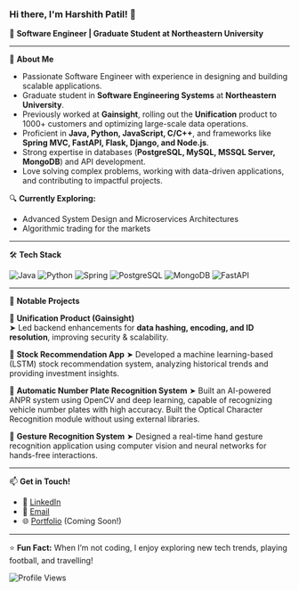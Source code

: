 ### Hi there, I'm Harshith Patil! 👋

🚀 **Software Engineer | Graduate Student at Northeastern University**

---

🌟 **About Me**
- Passionate Software Engineer with experience in designing and building scalable applications.
- Graduate student in **Software Engineering Systems** at **Northeastern University**.
- Previously worked at **Gainsight**, rolling out the **Unification** product to 1000+ customers and optimizing large-scale data operations.
- Proficient in **Java, Python, JavaScript, C/C++**, and frameworks like **Spring MVC, FastAPI, Flask, Django, and Node.js**.
- Strong expertise in databases (**PostgreSQL, MySQL, MSSQL Server, MongoDB**) and API development.
- Love solving complex problems, working with data-driven applications, and contributing to impactful projects.

🔍 **Currently Exploring:**
- Advanced System Design and Microservices Architectures
- Algorithmic trading for the markets

---

🛠 **Tech Stack**

![Java](https://img.shields.io/badge/Java-ED8B00?style=for-the-badge&logo=java&logoColor=white)
![Python](https://img.shields.io/badge/Python-3776AB?style=for-the-badge&logo=python&logoColor=white)
![Spring](https://img.shields.io/badge/Spring-6DB33F?style=for-the-badge&logo=spring&logoColor=white)
![PostgreSQL](https://img.shields.io/badge/PostgreSQL-316192?style=for-the-badge&logo=postgresql&logoColor=white)
![MongoDB](https://img.shields.io/badge/MongoDB-4EA94B?style=for-the-badge&logo=mongodb&logoColor=white)
![FastAPI](https://img.shields.io/badge/FastAPI-009688?style=for-the-badge&logo=fastapi&logoColor=white)

---

📌 **Notable Projects**

🔹 **Unification Product (Gainsight)**  
➤ Led backend enhancements for **data hashing, encoding, and ID resolution**, improving security & scalability.

🔹 **Stock Recommendation App**
➤ Developed a machine learning-based (LSTM) stock recommendation system, analyzing historical trends and providing investment insights.

🔹 **Automatic Number Plate Recognition System**
➤ Built an AI-powered ANPR system using OpenCV and deep learning, capable of recognizing vehicle number plates with high accuracy. Built the Optical Character Recognition module without using external libraries.

🔹 **Gesture Recognition System**
➤ Designed a real-time hand gesture recognition application using computer vision and neural networks for hands-free interactions.

---

📫 **Get in Touch!**
- 💼 [LinkedIn](https://www.linkedin.com/in/harshithptl)
- 📧 [Email](mailto:harshithptl@gmail.com)
- 🌐 [Portfolio](https://harshithpatil.dev) (Coming Soon!)

---

⭐ **Fun Fact:** When I’m not coding, I enjoy exploring new tech trends, playing football, and travelling!

![Profile Views](https://komarev.com/ghpvc/?username=harshithptl&color=blue&style=flat-square)

